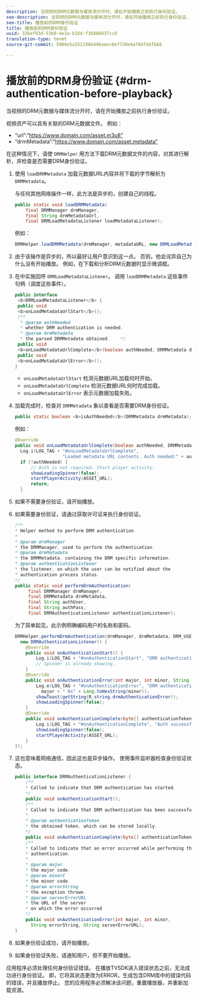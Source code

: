 ```yaml
---
description: 当视频的DRM元数据与媒体流分开时，请在开始播放之前执行身份验证。
seo-description: 当视频的DRM元数据与媒体流分开时，请在开始播放之前执行身份验证。
seo-title: 播放前的DRM身份验证
title: 播放前的DRM身份验证
uuid: 326ef93d-53b0-4e3a-b16d-f3b886837cc0
translation-type: tm+mt
source-git-commit: 5908e5a3521966496aeec0ef730e4a704fddfb68

---
```



# 播放前的DRM身份验证 {#drm-authentication-before-playback}

当视频的DRM元数据与媒体流分开时，请在开始播放之前执行身份验证。

视频资产可以具有关联的DRM元数据文件。 例如：

* “url”:“<span></span>https://www.domain.com/asset.m3u8”
* “drmMetadata”:“<span></span>https://www.domain.com/asset.metadata”

在这种情况下，请使 `DRMHelper` 用方法下载DRM元数据文件的内容，对其进行解析，并检查是否需要DRM身份验证。

1. 使用 `loadDRMMetadata` 加载元数据URL内容并将下载的字节解析为 `DRMMetadata`。

   与任何其他网络操作一样，此方法是异步的，创建自己的线程。

   ```java
   public static void loadDRMMetadata( 
       final DRMManager drmManager, 
       final String drmMetadataUrl,  
       final DRMLoadMetadataListener loadMetadataListener); 
   ```

   例如：

   ```java
   DRMHelper.loadDRMMetadata(drmManager, metadataURL, new DRMLoadMetadataListener());
   ```

1. 由于该操作是异步的，所以最好让用户意识到这一点。 否则，他会诧异自己为什么没有开始播放。 例如，在下载和分析DRM元数据时显示微调框。
1. 在中实施回呼 `DRMLoadMetadataListener`。 调用 `loadDRMMetadata` 这些事件句柄（调度这些事件）。

   ```java
   public interface  
    <b>DRMLoadMetadataListener</b> { 
    public void  
    <b>onLoadMetadataUrlStart</b>(); 
    /** 
     * @param authNeeded 
     * whether DRM authentication is needed. 
     * @param drmMetadata 
     * the parsed DRMMetadata obtained.    */ 
    public void  
    <b>onLoadMetadataUrlComplete</b>(boolean authNeeded, DRMMetadata drmMetadata); 
    public void  
    <b>onLoadMetadataUrlError</b>(); 
   }
   ```

   * `onLoadMetadataUrlStart` 检测元数据URL加载何时开始。
   * `onLoadMetadataUrlComplete` 检测元数据URL何时完成加载。
   * `onLoadMetadataUrlError` 表示元数据加载失败。

1. 加载完成时，检查对 `DRMMetadata` 象以查看是否需要DRM身份验证。

   ```java
   public static boolean <b>isAuthNeeded</b>(DRMMetadata drmMetadata);
   ```

   例如：

   ```java
   @Override 
   public void onLoadMetadataUrlComplete(boolean authNeeded, DRMMetadata drmMetadata) {  
     Log.i(LOG_TAG + "#onLoadMetadataUrlComplete",  
                     "Loaded metadata URL contents. Auth needed:" + authNeeded + "."); 
     if (!authNeeded) { 
         // Auth is not required. Start player activity.     
         showLoadingSpinner(false);     
         startPlayerActivity(ASSET_URL); 
         return; 
     }
   ```

1. 如果不需要身份验证，请开始播放。
1. 如果需要身份验证，请通过获取许可证来执行身份验证。

   ```java
   /** 
   * Helper method to perform DRM authentication. 
   * 
   * @param drmManager 
   * the DRMManager, used to perform the authentication. 
   * @param drmMetadata 
   * the DRMMetadata, containing the DRM specific information. 
   * @param authenticationListener 
   * the listener, on which the user can be notified about the 
   * authentication process status. 
   */ 
   public static void performDrmAuthentication( 
        final DRMManager drmManager,  
        final DRMMetadata drmMetadata, 
        final String authUser,  
        final String authPass,  
        final DRMAuthenticationListener authenticationListener);
   ```

   为了简单起见，此示例明确编码用户的名称和密码。

   ```java
   DRMHelper.performDrmAuthentication(drmManager, drmMetadata, DRM_USERNAME, DRM_PASSWORD,  
     new DRMAuthenticationListener() { 
       @Override 
       public void onAuthenticationStart() { 
           Log.i(LOG_TAG + "#onAuthenticationStart", "DRM authentication started."); 
           // Spinner is already showing. 
       } 
       @Override 
       public void onAuthenticationError(int major, int minor, String errorString, String serverErrorURL) {  
           Log.e(LOG_TAG + "#onAuthenticationError", "DRM authentication failed. " +  
             major + " 0x" + Long.toHexString(minor)); 
           showToast(getString(R.string.drmAuthenticationError));   
           showLoadingSpinner(false); 
       } 
       @Override 
       public void onAuthenticationComplete(byte[] authenticationToken) { 
           Log.i(LOG_TAG + "#onAuthenticationComplete", "Auth successful. Launching content."); 
           showLoadingSpinner(false); 
           startPlayerActivity(ASSET_URL); 
       } 
   }); 
   ```

1. 这也意味着网络通信，因此这也是异步操作。 使用事件监听器检查身份验证状态。

   ```java
   public interface DRMAuthenticationListener { 
       /** 
       * Called to indicate that DRM authentication has started. 
       */ 
       public void onAuthenticationStart(); 
       /** 
       * Called to indicate that DRM authentication has been successful. 
       * 
       * @param authenticationToken 
       * the obtained token, which can be stored locally. 
       */ 
       public void onAuthenticationComplete(byte[] authenticationToken); 
       /** 
       * Called to indicate that an error occurred while performing the DRM 
       * authentication. 
       * 
       * @param major 
       * the major code. 
       * @param minorC 
       * the minor code. 
       * @param errorString 
       * the exception thrown. 
       * @param serverErrorURL 
       * the URL of the server  
       * on which the error occurred 
       */ 
       public void onAuthenticationError(int major, int minor,  
         String errorString, String serverErrorURL); 
   } 
   ```

1. 如果身份验证成功，请开始播放。
1. 如果身份验证失败，请通知用户，但不要开始播放。

应用程序必须处理任何身份验证错误。 在播放TVSDK进入错误状态之前，无法成功进行身份验证。 即，它将其状态更改为ERROR，生成包含DRM库中的错误代码的错误，并且播放停止。 您的应用程序必须解决该问题，重置播放器，并重新加载资源。


